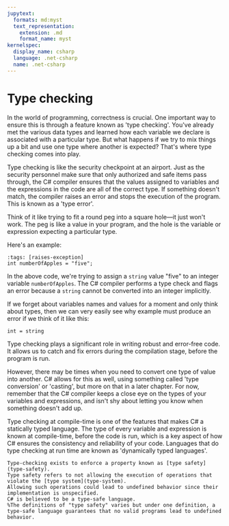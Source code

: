 ```yaml
---
jupytext:
  formats: md:myst
  text_representation:
    extension: .md
    format_name: myst
kernelspec:
  display_name: csharp
  language: .net-csharp
  name: .net-csharp
---
```



# Type checking

In the world of programming, correctness is crucial. One important way to ensure this is through a feature known as 'type checking'. You've already met the various data types and learned how each variable we declare is associated with a particular type. But what happens if we try to mix things up a bit and use one type where another is expected? That's where type checking comes into play.

Type checking is like the security checkpoint at an airport. Just as the security personnel make sure that only authorized and safe items pass through, the C# compiler ensures that the values assigned to variables and the expressions in the code are all of the correct type. If something doesn't match, the compiler raises an error and stops the execution of the program.
This is known as a 'type error'.

Think of it like trying to fit a round peg into a square hole—it just won't work. The peg is like a value in your program, and the hole is the variable or expression expecting a particular type.

Here's an example:

```{code-cell}
:tags: [raises-exception]
int numberOfApples = "five";
```

In the above code, we're trying to assign a `string` value "five" to an integer variable `numberOfApples`. The C# compiler performs a type check and flags an error because a `string` cannot be converted into an integer implicitly.

If we forget about variables names and values for a moment and only think about types, then we can very easily see why example must produce an error if we think of it like this:

```
int = string
```

Type checking plays a significant role in writing robust and error-free code. It allows us to catch and fix errors during the compilation stage, before the program is run.

However, there may be times when you need to convert one type of value into another. C# allows for this as well, using something called 'type conversion' or 'casting', but more on that in a later chapter. For now, remember that the C# compiler keeps a close eye on the types of your variables and expressions, and isn't shy about letting you know when something doesn't add up.

Type checking at compile-time is one of the features that makes C# a statically typed language.
The type of every variable and expression is known at compile-time, before the code is run, which is a key aspect of how C# ensures the consistency and reliability of your code.
Languages that do type checking at run time are known as 'dynamically typed languages'.

```{note}
Type-checking exists to enforce a property known as [type safety](type-safety).
Type safety refers to not allowing the execution of operations that violate the [type system](type-system).
Allowing such operations could lead to undefined behavior since their implementation is unspecified.
C# is believed to be a type-safe language.
%The definitions of "type safety" varies but under one definition, a type-safe language guarantees that no valid programs lead to undefined behavior.
```


